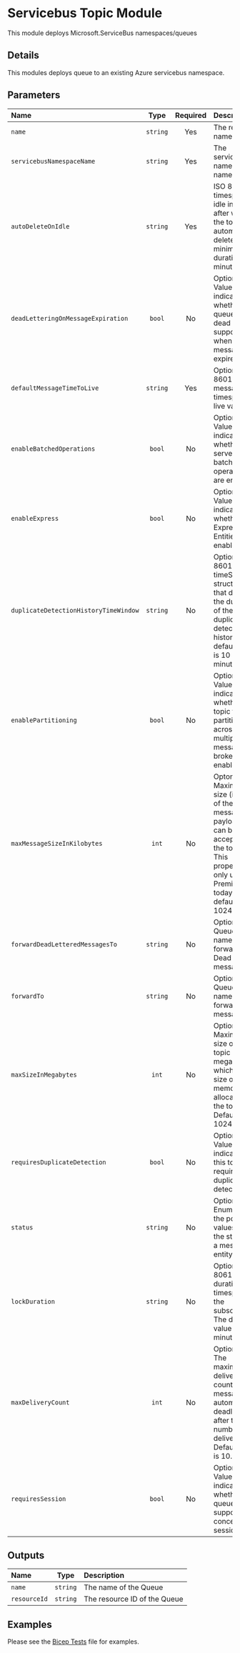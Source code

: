 # Servicebus Topic Module

This module deploys Microsoft.ServiceBus namespaces/queues

## Details

This modules deploys queue to an existing Azure servicebus namespace.

## Parameters

| Name                                  | Type     | Required | Description                                                                                                                                              |
| :------------------------------------ | :------: | :------: | :------------------------------------------------------------------------------------------------------------------------------------------------------- |
| `name`                                | `string` | Yes      | The resource name.                                                                                                                                       |
| `servicebusNamespaceName`             | `string` | Yes      | The servicebus namespace name.                                                                                                                           |
| `autoDeleteOnIdle`                    | `string` | Yes      | ISO 8601 timespan idle interval after which the topic is automatically deleted. The minimum duration is 5 minutes.                                       |
| `deadLetteringOnMessageExpiration`    | `bool`   | No       | Optional. Value that indicates whether a queue has dead letter support when a message expires.                                                           |
| `defaultMessageTimeToLive`            | `string` | Yes      | Optional. ISO 8601 Default message timespan to live value.                                                                                               |
| `enableBatchedOperations`             | `bool`   | No       | Optional. Value that indicates whether server-side batched operations are enabled.                                                                       |
| `enableExpress`                       | `bool`   | No       | Optional. Value that indicates whether Express Entities are enabled                                                                                      |
| `duplicateDetectionHistoryTimeWindow` | `string` | No       | Optional. ISO 8601 timeSpan structure that defines the duration of the duplicate detection history. The default value is 10 minutes.                     |
| `enablePartitioning`                  | `bool`   | No       | Optional. Value that indicates whether the topic to be partitioned across multiple message brokers is enabled.                                           |
| `maxMessageSizeInKilobytes`           | `int`    | No       | Optonal. Maximum size (in KB) of the message payload that can be accepted by the topic. This property is only used in Premium today and default is 1024. |
| `forwardDeadLetteredMessagesTo`       | `string` | No       | Optional. Queue/Topic name to forward the Dead Letter message                                                                                            |
| `forwardTo`                           | `string` | No       | Optional. Queue/Topic name to forward the messages.                                                                                                      |
| `maxSizeInMegabytes`                  | `int`    | No       | Optional. Maximum size of the topic in megabytes, which is the size of the memory allocated for the topic. Default is 1024.                              |
| `requiresDuplicateDetection`          | `bool`   | No       | Optional. Value indicating if this topic requires duplicate detection.                                                                                   |
| `status`                              | `string` | No       | Optional. Enumerates the possible values for the status of a messaging entity.                                                                           |
| `lockDuration`                        | `string` | No       | Optional. ISO 8061 lock duration timespan for the subscription. The default value is 1 minute.                                                           |
| `maxDeliveryCount`                    | `int`    | No       | Optional. The maximum delivery count. A message is automatically deadlettered after this number of deliveries. Default value is 10.                      |
| `requiresSession`                     | `bool`   | No       | Optional. Value that indicates whether the queue supports the concept of session.                                                                        |

## Outputs

| Name         | Type     | Description                  |
| :----------- | :------: | :--------------------------- |
| `name`       | `string` | The name of the Queue        |
| `resourceId` | `string` | The resource ID of the Queue |

## Examples

Please see the [Bicep Tests](test/main.test.bicep) file for examples.